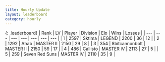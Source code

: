 ```yaml
---
title: Hourly Update
layout: leaderboard
category: hourly
---
```


{: .leaderboard}
| Rank | LV | Player | Division | Elo | Wins | Losses |
| --- | --- | --- | --- | --- | --- | --- |
| <span data-change="0">1</span> | 2597 | <span title="ID: 353063">Sktima</span> | LEGEND | <span data-change="0">2200</span> | <span data-change="0">36</span> | <span data-change="0">12</span> |
| <span data-change="0">2</span> | 1292 | <span title="ID: 402846">Ahab</span> | MASTER II | <span data-change="0">2150</span> | <span data-change="0">29</span> | <span data-change="0">8</span> |
| <span data-change="0">3</span> | 354 | <span title="ID: 28271">8bitcannonbolt</span> | MASTER II | <span data-change="0">2150</span> | <span data-change="0">59</span> | <span data-change="0">17</span> |
| <span data-change="0">4</span> | 486 | <span title="ID: 619928">Callisto</span> | MASTER IV | <span data-change="0">2113</span> | <span data-change="0">27</span> | <span data-change="0">5</span> |
| <span data-change="0">5</span> | 259 | <span title="ID: 670324">Seven Red Suns</span> | MASTER IV | <span data-change="0">2110</span> | <span data-change="0">35</span> | <span data-change="0">9</span> |
